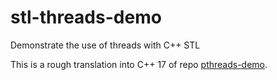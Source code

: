# stl-threads-demo
Demonstrate the use of threads with C++ STL

This is a rough translation into C++ 17 of repo [pthreads-demo](https://github.com/danmoinescu/pthreads-demo).
